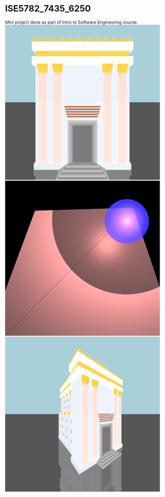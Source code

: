 # ISE5782_7435_6250
Mini project done as part of Intro to Software Engineering course.
![](https://github.com/hansilverl/ISE5782_7435_6250/blob/fc2ea2a709108162f38ab78610bb8e67df91765d/images/temple3d.png)
![](https://github.com/hansilverl/ISE5782_7435_6250/blob/b3c1cf4689b4425af7e137e7cfcc1b4d36026e00/images/adaptiveSSWithBVH.png)
![](https://github.com/hansilverl/ISE5782_7435_6250/blob/d42d62f659e7ab04f819b2640ab1f87d51f107f2/images/temple3dFront.png)
